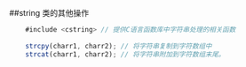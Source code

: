 ##string 类的其他操作

```javascript
    #include <cstring> // 提供C语言函数库中字符串处理的相关函数
    
    strcpy(charr1, charr2); // 将字符串复制到字符数组中
    strcat(charr1, charr2); // 将字符串附加到字符数组末尾。
```